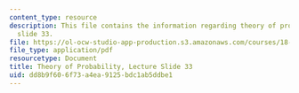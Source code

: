 ```yaml
---
content_type: resource
description: This file contains the information regarding theory of probability, lecture
  slide 33.
file: https://ol-ocw-studio-app-production.s3.amazonaws.com/courses/18-175-theory-of-probability-spring-2014/dd8b9f606f73a4ea9125bdc1ab5ddbe1_MIT18_175S14_Lecture33.pdf
file_type: application/pdf
resourcetype: Document
title: Theory of Probability, Lecture Slide 33
uid: dd8b9f60-6f73-a4ea-9125-bdc1ab5ddbe1
---
```


